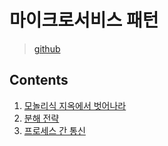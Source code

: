 # 마이크로서비스 패턴

> [github](https://github.com/gilbutITbook/007035)

## Contents

1. [모놀리식 지옥에서 벗어나라](chapter01.md)
2. [분해 전략](chapter02.md)
3. [프로세스 간 통신](chapter03.md)
